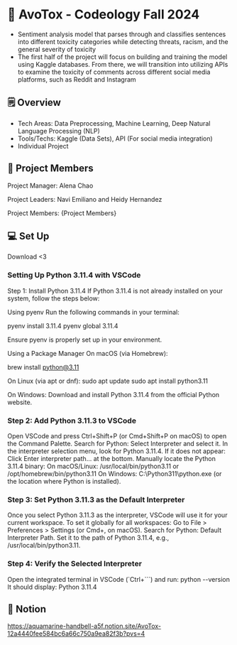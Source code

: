 # 🥑 AvoTox - Codeology Fall 2024
- Sentiment analysis model that parses through and classifies sentences into different toxicity categories while detecting threats, racism, and the general severity of toxicity
- The first half of the project will focus on building and training the model using Kaggle databases. From there, we will transition into utilizing APIs to examine the toxicity of comments across different social media platforms, such as Reddit and Instagram

## 🗒️ Overview 
- Tech Areas: Data Preprocessing, Machine Learning, Deep Natural Language Processing (NLP)
- Tools/Techs: Kaggle (Data Sets), API (For social media integration)
- Individual Project

## 👫 Project Members

Project Manager: Alena Chao

Project Leaders: Navi Emiliano and Heidy Hernandez

Project Members: {Project Members}

## 💻 Set Up

Download <3

### Setting Up Python 3.11.4 with VSCode
Step 1: Install Python 3.11.4
If Python 3.11.4 is not already installed on your system, follow the steps below:

Using pyenv
Run the following commands in your terminal:

pyenv install 3.11.4
pyenv global 3.11.4

Ensure pyenv is properly set up in your environment.


Using a Package Manager
On macOS (via Homebrew):

brew install python@3.11

On Linux (via apt or dnf):
sudo apt update
sudo apt install python3.11

On Windows: Download and install Python 3.11.4 from the official Python website.

### Step 2: Add Python 3.11.3 to VSCode
Open VSCode and press Ctrl+Shift+P (or Cmd+Shift+P on macOS) to open the Command Palette.
Search for Python: Select Interpreter and select it.
In the interpreter selection menu, look for Python 3.11.4. If it does not appear:
Click Enter interpreter path... at the bottom.
Manually locate the Python 3.11.4 binary:
On macOS/Linux: /usr/local/bin/python3.11 or /opt/homebrew/bin/python3.11
On Windows: C:\Python311\python.exe (or the location where Python is installed).

### Step 3: Set Python 3.11.3 as the Default Interpreter
Once you select Python 3.11.3 as the interpreter, VSCode will use it for your current workspace.
To set it globally for all workspaces:
Go to File > Preferences > Settings (or Cmd+, on macOS).
Search for Python: Default Interpreter Path.
Set it to the path of Python 3.11.4, e.g., /usr/local/bin/python3.11.

### Step 4: Verify the Selected Interpreter
Open the integrated terminal in VSCode (`Ctrl+```) and run:
python --version
It should display:
Python 3.11.4

##  💌 Notion
https://aquamarine-handbell-a5f.notion.site/AvoTox-12a4440fee584bc6a66c750a9ea82f3b?pvs=4

